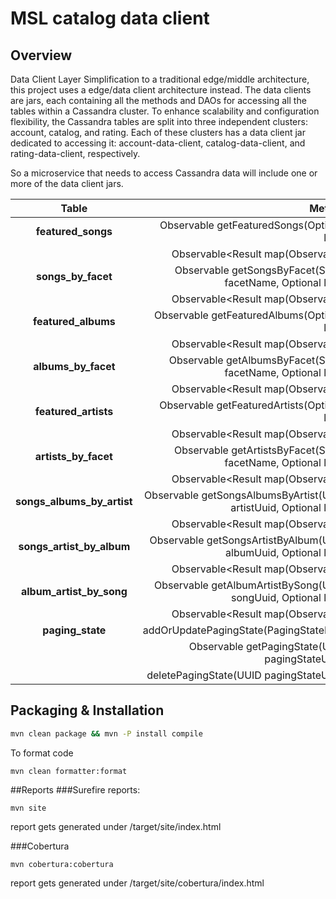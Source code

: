 # MSL catalog data client

## Overview
Data Client Layer
Simplification to a traditional edge/middle architecture, this project uses a edge/data client architecture instead.
The data clients are jars, each containing all the methods and DAOs for accessing all the tables within a Cassandra cluster.
To enhance scalability and configuration flexibility, the Cassandra tables are split into three independent clusters: account, catalog, and rating.
Each of these clusters has a data client jar dedicated to accessing it: account-data-client, catalog-data-client, and rating-data-client, respectively.

So a microservice that needs to access Cassandra data will include one or more of the data client jars.

| Table           | Method  |
|:-------------:| -----:|
| **featured_songs** |Observable<ResultSet> getFeaturedSongs(Optional<Integer> limit) |
| | Observable<Result<FeaturedSongsDao> map(Observable<ResultSet>) |
| **songs_by_facet** |Observable<ResultSet> getSongsByFacet(String facetName, Optional<Integer> limit) |
| |Observable<Result<SongsByFacetDao> map(Observable<ResultSet>) |
| **featured_albums** |Observable<ResultSet> getFeaturedAlbums(Optional<Integer> limit)|
| |Observable<Result<FeaturedAlbumsDao> map(Observable<ResultSet>) |
| **albums_by_facet** | Observable<ResultSet> getAlbumsByFacet(String facetName, Optional<Integer> limit) |
| | Observable<Result<AlbumsByFacetDao> map(Observable<ResultSet>) |
| **featured_artists** | Observable<ResultSet> getFeaturedArtists(Optional<Integer> limit) |
| | Observable<Result<FeaturedArtistsDao> map(Observable<ResultSet>) |
| **artists_by_facet** | Observable<ResultSet> getArtistsByFacet(String facetName, Optional<Integer> limit) |
| | Observable<Result<ArtistsByFacetDao> map(Observable<ResultSet>) |
| **songs_albums_by_artist** | Observable<ResultSet> getSongsAlbumsByArtist(UUID artistUuid, Optional<Integer> limit) |
| | Observable<Result<SongsAlbumsByArtistDao> map(Observable<ResultSet>) |
| **songs_artist_by_album** | Observable<ResultSet> getSongsArtistByAlbum(UUID albumUuid, Optional<Integer> limit) |
| | Observable<Result<SongsArtistByAlbumDao> map(Observable<ResultSet>) |
| **album_artist_by_song** | Observable<ResultSet> getAlbumArtistBySong(UUID songUuid, Optional<Integer> limit) |
| | Observable<Result<AlbumArtistBySongDao> map(Observable<ResultSet>) |
| **paging_state** | addOrUpdatePagingState(PagingStateDao) |
| | Observable<PagingStateDao> getPagingState(UUID pagingStateUuid) |
| | deletePagingState(UUID pagingStateUuid) |

## Packaging & Installation

```bash 
mvn clean package && mvn -P install compile
```

To format code
```
mvn clean formatter:format
```

##Reports
###Surefire reports:
```
mvn site
```
report gets generated under /target/site/index.html
 
###Cobertura
```
mvn cobertura:cobertura
```
report gets generated under /target/site/cobertura/index.html